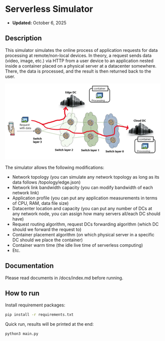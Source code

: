 # Serverless Simulator
- **Updated:** October 6, 2025

## Description

This simulator simulates the online process of application requests for data processing at remote/non-local devices. In theory, a request sends data (video, image, etc.) via HTTP from a user device to an application nested inside a container placed on a physical server at a datacenter somewhere. There, the data is processed, and the result is then returned back to the user.

![General Architecture](/docs/figures/general.PNG)

The simulator allows the following modifications:
- Network topology (you can simulate any network topology as long as its data follows /topology/edge.json)
- Network link bandwidth capacity (you can modify bandwidth of each network link)
- Application profile (you can put any application measurements in terms of CPU, RAM, data file size)
- Datacenter location and capacity (you can put any number of DCs at any network node, you can assign how many servers all/each DC should have)
- Request routing algorithm, request DCs forwarding algorithm (which DC should we forward the request to)
- Container placement algorithm (on which physical server in a specific DC should we place the container)
- Container warm time (the idle live time of serverless computing)
- Etc.

## Documentation

Please read documents in /docs/index.md before running.

## How to run

Install requirement packages:
```bash
pip install -r requirements.txt
```

Quick run, results will be printed at the end:
```bash
python3 main.py
```







